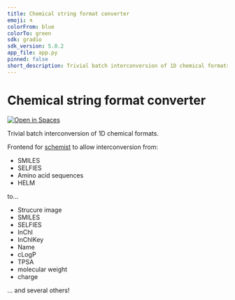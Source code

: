 ```yaml
---
title: Chemical string format converter
emoji: ⚗️
colorFrom: blue
colorTo: green
sdk: gradio
sdk_version: 5.0.2
app_file: app.py
pinned: false
short_description: Trivial batch interconversion of 1D chemical formats.
---
```

# Chemical string format converter

[![Open in Spaces](https://huggingface.co/datasets/huggingface/badges/resolve/main/open-in-hf-spaces-md-dark.svg)](https://huggingface.co/spaces/scbirlab/chem-converter)

Trivial batch interconversion of 1D chemical formats.

Frontend for [schemist](https://github.com/scbirlab/schemist) to allow interconversion from:

- SMILES
- SELFIES
- Amino acid sequences
- HELM

to...

- Strucure image
- SMILES
- SELFIES
- InChI
- InChIKey
- Name 
- cLogP
- TPSA
- molecular weight
- charge

... and several others!